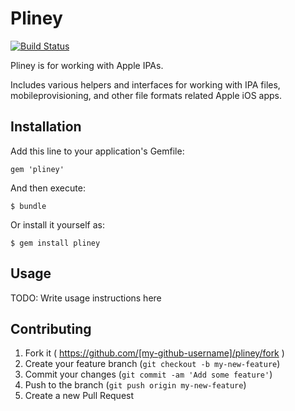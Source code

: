 # Pliney
[![Build Status](https://secure.travis-ci.org/emonti/pliney.svg)](https://travis-ci.org/emonti/pliney)

Pliney is for working with Apple IPAs.

Includes various helpers and interfaces for working with IPA files,
mobileprovisioning, and other file formats related Apple iOS apps.


## Installation

Add this line to your application's Gemfile:

    gem 'pliney'

And then execute:

    $ bundle

Or install it yourself as:

    $ gem install pliney

## Usage

TODO: Write usage instructions here

## Contributing

1. Fork it ( https://github.com/[my-github-username]/pliney/fork )
2. Create your feature branch (`git checkout -b my-new-feature`)
3. Commit your changes (`git commit -am 'Add some feature'`)
4. Push to the branch (`git push origin my-new-feature`)
5. Create a new Pull Request
